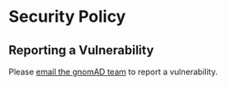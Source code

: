# Security Policy

## Reporting a Vulnerability

Please [email the gnomAD team](mailto:gnomad@broadinstitute.org) to report a vulnerability.
